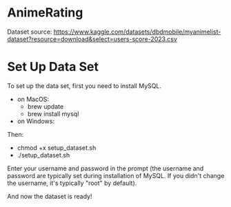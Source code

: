 # AnimeRating

Dataset source: https://www.kaggle.com/datasets/dbdmobile/myanimelist-dataset?resource=download&select=users-score-2023.csv

# Set Up Data Set
To set up the data set, first you need to install MySQL.
- on MacOS:
  - brew update
  - brew install mysql
- on Windows:

Then:
- chmod +x setup_dataset.sh
- ./setup_dataset.sh

Enter your username and password in the prompt (the username and password are typically set during installation of MySQL. If you didn't change the username, it's typically "root" by default).

And now the dataset is ready!
